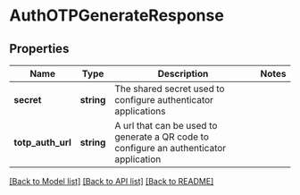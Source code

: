 # AuthOTPGenerateResponse

## Properties
Name | Type | Description | Notes
------------ | ------------- | ------------- | -------------
**secret** | **string** | The shared secret used to configure authenticator applications | 
**totp_auth_url** | **string** | A url that can be used to generate a QR code to configure an authenticator application | 

[[Back to Model list]](../README.md#documentation-for-models) [[Back to API list]](../README.md#documentation-for-api-endpoints) [[Back to README]](../README.md)


